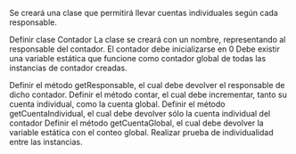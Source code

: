 Se creará una clase que permitirá llevar cuentas individuales según cada responsable.

Definir clase Contador
La clase se creará con un nombre, representando al responsable del contador.
El contador debe inicializarse en 0
Debe existir una variable estática que funcione como contador global de todas las instancias de contador creadas.

Definir el método getResponsable, el cual debe devolver el responsable de dicho contador.
Definir el método contar, el cual debe incrementar, tanto su cuenta individual, como la cuenta global.
Definir el método getCuentaIndividual, el cual debe devolver sólo la cuenta individual del contador
Definir el método getCuentaGlobal, el cual debe devolver la variable estática con el conteo global.
Realizar prueba de individualidad entre las instancias.
